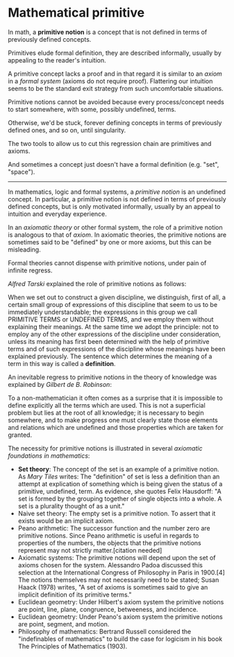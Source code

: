 # Mathematical primitive

In math, a **primitive notion** is a concept that is not defined in terms of previously defined concepts.

Primitives elude formal definition, they are described informally, usually by appealing to the reader's intuition.

A primitive concept lacks a proof and in that regard it is similar to an *axiom* in a *formal system* (axioms do not require proof). Flattering our intuition seems to be the standard exit strategy from such uncomfortable situations.

Primitive notions cannot be avoided because every process/concept needs to start somewhere, with some, possibly undefined, terms. 

Otherwise, we'd be stuck, forever defining concepts in terms of previously defined ones, and so on, until singularity.

The two tools to allow us to cut this regression chain are primitives and axioms.


And sometimes a concept just doesn't have a formal definition (e.g. "set", "space").

---

In mathematics, logic and formal systems, a *primitive notion* is an undefined concept. In particular, a primitive notion is not defined in terms of previously defined concepts, but is only motivated informally, usually by an appeal to intuition and everyday experience.

In an *axiomatic theory* or other formal system, the role of a primitive notion is analogous to that of *axiom*. In axiomatic theories, the primitive notions are sometimes said to be "defined" by one or more axioms, but this can be misleading.

Formal theories cannot dispense with primitive notions, under pain of infinite regress.


*Alfred Tarski* explained the role of primitive notions as follows:

  When we set out to construct a given discipline, we distinguish, first of all, a certain small group of expressions of this discipline that seem to us to be immediately understandable; the expressions in this group we call PRIMITIVE TERMS or UNDEFINED TERMS, and we employ them without explaining their meanings. At the same time we adopt the principle: not to employ any of the other expressions of the discipline under consideration, unless its meaning has first been determined with the help of primitive terms and of such expressions of the discipline whose meanings have been explained previously. The sentence which determines the meaning of a term in this way is called a **definition**.


An inevitable regress to primitive notions in the theory of knowledge was explained by *Gilbert de B. Robinson*:

  To a non-mathematician it often comes as a surprise that it is impossible to define explicitly all the terms which are used. This is not a superficial problem but lies at the root of all knowledge; it is necessary to begin somewhere, and to make progress one must clearly state those elements and relations which are undefined and those properties which are taken for granted.


The necessity for primitive notions is illustrated in several *axiomatic foundations in mathematics*:
* **Set theory**: The concept of the set is an example of a primitive notion. As *Mary Tiles* writes: The "definition" of set is less a definition than an attempt at explication of something which is being given the status of a primitive, undefined, term. As evidence, she quotes Felix Hausdorff: "A set is formed by the grouping together of single objects into a whole. A set is a plurality thought of as a unit."
* Naive set theory: The empty set is a primitive notion. To assert that it exists would be an implicit axiom.
* Peano arithmetic: The successor function and the number zero are primitive notions. Since Peano arithmetic is useful in regards to properties of the numbers, the objects that the primitive notions represent may not strictly matter.[citation needed]
* Axiomatic systems: The primitive notions will depend upon the set of axioms chosen for the system. Alessandro Padoa discussed this selection at the International Congress of Philosophy in Paris in 1900.[4] The notions themselves may not necessarily need to be stated; Susan Haack (1978) writes, "A set of axioms is sometimes said to give an implicit definition of its primitive terms."
* Euclidean geometry: Under Hilbert's axiom system the primitive notions are point, line, plane, congruence, betweeness, and incidence.
* Euclidean geometry: Under Peano's axiom system the primitive notions are point, segment, and motion.
* Philosophy of mathematics: Bertrand Russell considered the "indefinables of mathematics" to build the case for logicism in his book The Principles of Mathematics (1903).
